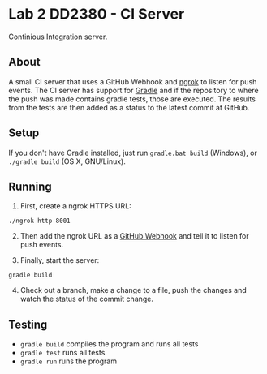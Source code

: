 # Lab 2 DD2380 - CI Server
Continious Integration server.

## About
A small CI server that uses a GitHub Webhook and [ngrok](https://ngrok.com) to listen for push events. The CI server has support for [Gradle](https://gradle.org/) and if the repository to where the push was made contains gradle tests, those are executed. The results from the tests are then added as a status to the latest commit at GitHub.

## Setup
If you don't have Gradle installed, just run `gradle.bat build` (Windows), or `./gradle build` (OS X, GNU/Linux).

## Running
1. First, create a ngrok HTTPS URL:
```
./ngrok http 8001
```
2. Then add the ngrok URL as a [GitHub Webhook](https://github.com/software-fundamentals/CI-server/settings/hooks) and tell it to listen for push events.

3. Finally, start the server:
```
gradle build
```

4. Check out a branch, make a change to a file, push the changes and watch the status of the commit change.

## Testing
* `gradle build` compiles the program and runs all tests
* `gradle test` runs all tests
* `gradle run` runs the program